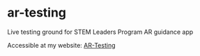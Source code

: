 # ar-testing
Live testing ground for STEM Leaders Program AR guidance app

Accessible at my website: [AR-Testing](https://tatsislam.github.io/ar-testing)
